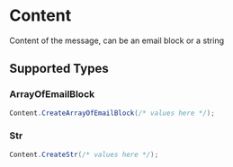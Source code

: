 # Content

Content of the message, can be an email block or a string


## Supported Types

### ArrayOfEmailBlock

```csharp
Content.CreateArrayOfEmailBlock(/* values here */);
```

### Str

```csharp
Content.CreateStr(/* values here */);
```
